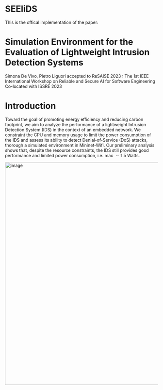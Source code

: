 # SEEliDS

This is the offical implementation of the paper:
# Simulation Environment for the Evaluation of Lightweight Intrusion Detection Systems
Simona De Vivo, Pietro Liguori
accepted to ReSAISE 2023 : The 1st IEEE International Workshop on Reliable and Secure AI for Software Engineering Co-located with ISSRE 2023

# Introduction
Toward the goal of promoting energy efficiency and reducing carbon footprint, we aim to analyze the performance of a lightweight Intrusion Detection System (IDS) in the context of an embedded network. We constraint the CPU and memory usage to limit the power consumption of the IDS and assess its ability to detect Denial-of-Service (DoS) attacks, thorough a simulated environment in Mininet-Wifi. 
Our preliminary analysis shows that, despite the resource constraints, the IDS still provides good performance and limited power consumption, i.e. max $\sim1.5$ Watts.

<img width="734" alt="image" src="https://github.com/dessertlab/SEEliDS/assets/110171734/4ee49bd6-c438-450c-a459-0e0f6d1f50ce">
